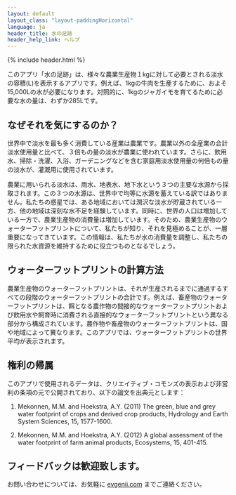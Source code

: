 ```yaml
---
layout: default
layout_class: "layout-paddingHorizontal"
language: ja
header_title: 水の足跡
header_help_link: ヘルプ
---
```


{% include header.html %}


このアプリ「水の足跡」は、様々な農業生産物１kgに対して必要とされる淡水の容積(L)を表示するアプリです。例えば、1kgの牛肉を生産するために、およそ15,000Lの水が必要になります。対照的に、1kgのジャガイモを育てるために必要な水の量は、わずか285Lです。


なぜそれを気にするのか？
-----------
世界中で淡水を最も多く消費している産業は農業です。農業以外の全産業の合計淡水使用量と比べて、３倍もの量の淡水が農業に使われています。さらに、飲用水、掃除・洗濯、入浴、ガーデニングなどを含む家庭用淡水使用量の何倍もの量の淡水が、灌漑用に使用されています。


農業に用いられる淡水は、雨水、地表水、地下水という３つの主要な水源から採取されます。この３つの水源は、世界中で均等に水源を蓄えている訳ではありません。私たちの惑星では、ある地域においては潤沢な淡水が貯蔵されている一方、他の地域は深刻な水不足を経験しています。同時に、世界の人口は増加している一方で、農業生産物の消費量は増加しています。そのため、農業生産物のウォーターフットプリントについて、私たちが知り、それを見極めることが、一層重要になってきています。この情報は、私たちが水の消費量を調整し、私たちの限られた水資源を維持するために役立つものとなるでしょう。


ウォーターフットプリントの計算方法
-----------

農業生産物のウォーターフットプリントは、それが生産されるまでに通過するすべての段階のウォーターフットプリントの合計です。例えば、畜産物のウォーターフットプリントは、餌となる農作物の間接的なウォーターフットプリントおよび飲用水や飼育時に消費される直接的なウォーターフットプリントという異なる部分から構成されています。農作物や畜産物のウォーターフットプリントは、国や地域によって異なります。このアプリでは、ウォーターフットプリントの世界平均が表示されます。


権利の帰属
-----------
このアプリで使用されるデータは、クリエイティブ・コモンズの表示および非営利の条項の元で公開されており、以下の論文を出典元とします：

1) Mekonnen, M.M. and Hoekstra, A.Y. (2011) The green, blue and grey water footprint of crops and derived crop products, Hydrology and Earth System Sciences, 15, 1577-1600.

2) Mekonnen, M.M. and Hoekstra, A.Y. (2012) A global assessment of the water footprint of farm animal products, Ecosystems, 15, 401-415.

フィードバックは歓迎致します。
-----------
お問い合わせについては、お気軽に [evgenii.com](http://evgenii.com) までご連絡ください。
